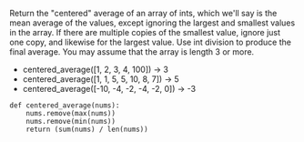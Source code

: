 Return the "centered" average of an array of ints, which we'll say is the mean average of the values, except ignoring the largest and smallest values in the array. If there are multiple copies of the smallest value, ignore just one copy, and likewise for the largest value. Use int division to produce the final average. You may assume that the array is length 3 or more. 

* centered_average([1, 2, 3, 4, 100]) → 3
* centered_average([1, 1, 5, 5, 10, 8, 7]) → 5
* centered_average([-10, -4, -2, -4, -2, 0]) → -3

```
def centered_average(nums):
    nums.remove(max(nums))
    nums.remove(min(nums))
    return (sum(nums) / len(nums))
```
